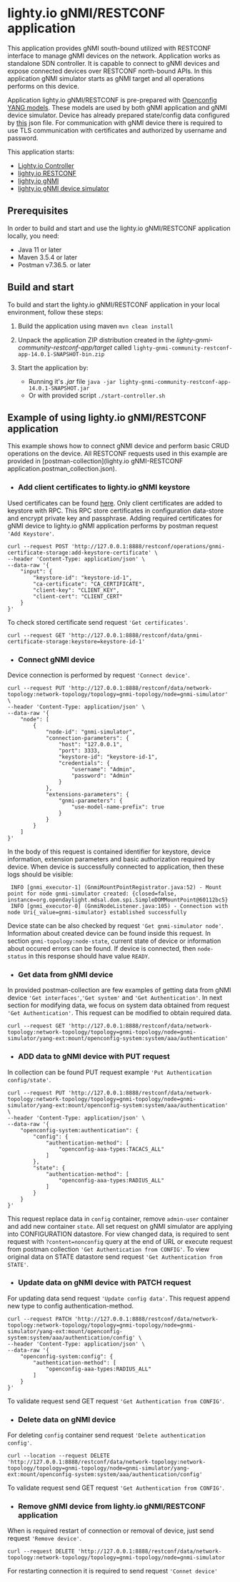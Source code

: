 # lighty.io gNMI/RESTCONF application
This application provides gNMI south-bound utilized with RESTCONF interface to manage gNMI devices on the network.
Application works as standalone SDN controller. It is capable to connect to gNMI devices and expose connected devices
over RESTCONF north-bound APIs. In this application gNMI simulator starts as gNMI target and all operations performs
on this device.

Application lighty.io gNMI/RESTCONF is pre-prepared with [Openconfig YANG models](src/main/assembly/resources/yangs).
These models are used by both gNMI application and gNMI device simulator. Device has already prepared state/config data
configured by [this](src/main/assembly/resources/simulator/initialJsonData.json) json file.
For communication with gNMI device there is required to use TLS communication with certificates and authorized
by username and password.

This application starts:
* [Lighty.io Controller](https://github.com/PANTHEONtech/lighty/tree/master/lighty-core/lighty-controller)
* [lighty.io RESTCONF](https://github.com/PANTHEONtech/lighty/tree/master/lighty-modules/lighty-restconf-nb-community)
* [lighty.io gNMI](https://github.com/PANTHEONtech/lighty/tree/master/lighty-modules/lighty-gnmi/lighty-gnmi-sb)
* [lighty.io gNMI device simulator](https://github.com/PANTHEONtech/lighty/tree/14.0.x/lighty-modules/lighty-gnmi/lighty-gnmi-device-simulator)

## Prerequisites
In order to build and start and use the lighty.io gNMI/RESTCONF application locally, you need:
* Java 11 or later
* Maven 3.5.4 or later
* Postman v7.36.5. or later

## Build and start
To build and start the lighty.io gNMI/RESTCONF application in your local environment, follow these steps:
1. Build the application using maven
   `mvn clean install`

2. Unpack the application ZIP distribution created in the _lighty-gnmi-community-restconf-app/target_ called
   `lighty-gnmi-community-restconf-app-14.0.1-SNAPSHOT-bin.zip`

3. Start the application by:
   - Running it's _.jar_ file `java -jar lighty-gnmi-community-restconf-app-14.0.1-SNAPSHOT.jar`
   - Or with provided script `./start-controller.sh`

## Example of using lighty.io gNMI/RESTCONF application
This example shows how to connect gNMI device and perform basic CRUD operations on the device. All RESTCONF requests
used in this example are provided in [postman-collection](lighty.io gNMI-RESTCONF application.postman_collection.json).

 - ### Add client certificates to lighty.io gNMI keystore
Used certificates can be found [here](src/main/assembly/resources/certificates). Only client certificates are added
to keystore with RPC. This RPC store certificates in configuration data-store and encrypt private key and passphrase.
Adding required certificates for gNMI device to lighty.io gNMI application performs by
postman request `'Add Keystore'`.
```
curl --request POST 'http://127.0.0.1:8888/restconf/operations/gnmi-certificate-storage:add-keystore-certificate' \
--header 'Content-Type: application/json' \
--data-raw '{
    "input": {
        "keystore-id": "keystore-id-1",
        "ca-certificate": "CA_CERTIFICATE",
        "client-key": "CLIENT_KEY",
        "client-cert": "CLIENT_CERT"
    }
}'
```
To check stored certificate send request `'Get certificates'`.
```
curl --request GET 'http://127.0.0.1:8888/restconf/data/gnmi-certificate-storage:keystore=keystore-id-1'
```

 - ### Connect gNMI device
Device connection is performed by request `'Connect device'`.
```
curl --request PUT 'http://127.0.0.1:8888/restconf/data/network-topology:network-topology/topology=gnmi-topology/node=gnmi-simulator' \
--header 'Content-Type: application/json' \
--data-raw '{
    "node": [
        {
            "node-id": "gnmi-simulator",
            "connection-parameters": {
                "host": "127.0.0.1",
                "port": 3333,
                "keystore-id": "keystore-id-1",
                "credentials": {
                    "username": "Admin",
                    "password": "Admin"
                }
            },
            "extensions-parameters": {
                "gnmi-parameters": {
                    "use-model-name-prefix": true
                }
            }
        }
    ]
}'
```
In the body of this request is contained identifier
for keystore, device information, extension parameters and basic authorization required by device. When device
is successfully connected to application, then these logs should be visible:
```
 INFO [gnmi_executor-1] (GnmiMountPointRegistrator.java:52) - Mount point for node gnmi-simulator created: {closed=false, instance=org.opendaylight.mdsal.dom.spi.SimpleDOMMountPoint@60112bc5}
 INFO [gnmi_executor-0] (GnmiNodeListener.java:105) - Connection with node Uri{_value=gnmi-simulator} established successfully
```

Device state can be also checked by request `'Get gnmi-simulator node'`. Information about created device can be found
inside this request. In section `gnmi-topology:node-state`, current state of device or information about occured errors
can be found. If device is connected, then `node-status` in this response should have value `READY`.

 - ### Get data from gNMI device
In provided postman-collection are few examples of getting data from gNMI device `'Get interfaces'`,`'Get system'` and
`'Get Authentication'`. In next section for modifying data, we focus on system data obtained from
request `'Get Authentication'`. This request can be modified to obtain required data.
```
curl --request GET 'http://127.0.0.1:8888/restconf/data/network-topology:network-topology/topology=gnmi-topology/node=gnmi-simulator/yang-ext:mount/openconfig-system:system/aaa/authentication'
```

 - ### ADD data to gNMI device with PUT request
In collection can be found PUT request example `'Put Authentication config/state'`.
```
curl --request PUT 'http://127.0.0.1:8888/restconf/data/network-topology:network-topology/topology=gnmi-topology/node=gnmi-simulator/yang-ext:mount/openconfig-system:system/aaa/authentication' \
--header 'Content-Type: application/json' \
--data-raw '{
    "openconfig-system:authentication": {
        "config": {
            "authentication-method": [
                "openconfig-aaa-types:TACACS_ALL"
            ]
        },
        "state": {
            "authentication-method": [
                "openconfig-aaa-types:RADIUS_ALL"
            ]
        }
    }
}'
```
This request replace data in `config` container, remove `admin-user` container and add new container `state`. All set request on
gNMI simulator are applying into CONFIGURATION datastore. For view changed data, is required to sent request with
`?content=nonconfig` query at the end of URL or execute request from postman collection `'Get Authentication from CONFIG'`.
To view original data on STATE datastore send request `'Get Authentication from STATE'`.

 - ### Update data on gNMI device with PATCH request
For updating data send request `'Update config data'`. This request append new type to config authentication-method.
```
curl --request PATCH 'http://127.0.0.1:8888/restconf/data/network-topology:network-topology/topology=gnmi-topology/node=gnmi-simulator/yang-ext:mount/openconfig-system:system/aaa/authentication/config' \
--header 'Content-Type: application/json' \
--data-raw '{
    "openconfig-system:config": {
        "authentication-method": [
            "openconfig-aaa-types:RADIUS_ALL"
        ]
    }
}'
```
To validate request send GET request `'Get Authentication from CONFIG'`.

 - ### Delete data on gNMI device
For deleting `config` container send request `'Delete authentication config'`.
```
curl --location --request DELETE 'http://127.0.0.1:8888/restconf/data/network-topology:network-topology/topology=gnmi-topology/node=gnmi-simulator/yang-ext:mount/openconfig-system:system/aaa/authentication/config'
```
To validate request send GET request `'Get Authentication from CONFIG'`.

 - ### Remove gNMI device from lighty.io gNMI/RESTCONF application
When is required restart of connection or removal of device, just send request `'Remove device'`.
```
curl --request DELETE 'http://127.0.0.1:8888/restconf/data/network-topology:network-topology/topology=gnmi-topology/node=gnmi-simulator
```
For restarting connection it is required to send request `'Connet device'`